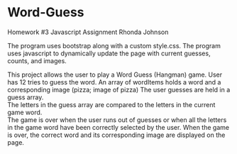 # Word-Guess
Homework #3 Javascript Assignment
Rhonda Johnson

The program uses bootstrap along with a custom style.css.
The program uses javascript to dynamically update the page with current guesses, counts, and images.

This project allows the user to play a Word Guess (Hangman) game.
User has 12 tries to guess the word.
An array of wordItems holds a word and a corresponding image (pizza; image of pizza)
The user guesses are held in a guess array.  
The letters in the guess array are compared to the letters in the current game word.  
The game is over when the user runs out of guesses or when all the letters in the game word have been correctly selected by the user.
When the game is over, the correct word and its corresponding image are displayed on the page.

    

